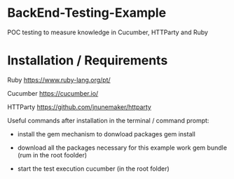# BackEnd-Testing-Example
POC testing to measure knowledge in Cucumber, HTTParty and Ruby


# Installation / Requirements

Ruby
https://www.ruby-lang.org/pt/

Cucumber
https://cucumber.io/

HTTParty
https://github.com/jnunemaker/httparty


Useful commands after installation in the terminal / command prompt:

- install the gem mechanism to donwload packages
gem install

- download all the packages necessary for this example work
gem bundle (rum in the root foolder)

- start the test execution
cucumber (in the root folder)
